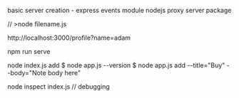 basic server creation - express
events module nodejs
proxy server package


// >node filename.js

 http://localhost:3000/profile?name=adam

 npm run serve


 node index.js add
$ node app.js --version
$ node app.js add --title="Buy" --body="Note body here"

node inspect index.js  // debugging